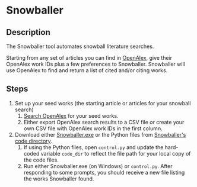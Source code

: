 # Snowballer

## Description
The Snowballer tool automates snowball literature searches.

Starting from any set of articles you can find in [OpenAlex](https://openalex.org/), give their OpenAlex work IDs plus a few preferences to Snowballer. Snowballer will use OpenAlex to find and return a list of cited and/or citing works.

## Steps
1. Set up your seed works (the starting article or articles for your snowball search)  
	1. [Search OpenAlex](https://openalex.org/) for your seed works.  
	1. Either export OpenAlex search results to a CSV file *or* create your own CSV file with OpenAlex work IDs in the first column.  
1. Download either [Snowballer.exe](https://penno365-my.sharepoint.com/:u:/g/personal/kevinat_upenn_edu/EaXG4DDaKVFMp55Tk-7clPkBSc7_iwOS5_-qY0Mz3ma73w?e=Jf6ht5) or the Python files from [Snowballer's code directory](https://github.com/kevinatpenn/Snowballer/tree/main/code).  
	1. If using the Python files, open `control.py` and update the hard-coded variable `code_dir` to reflect the file path for your local copy of the code files.  
	1. Run either Snowballer.exe (on Windows) or `control.py`. After responding to some prompts, you should receive a new file listing the works Snowballer found.  
